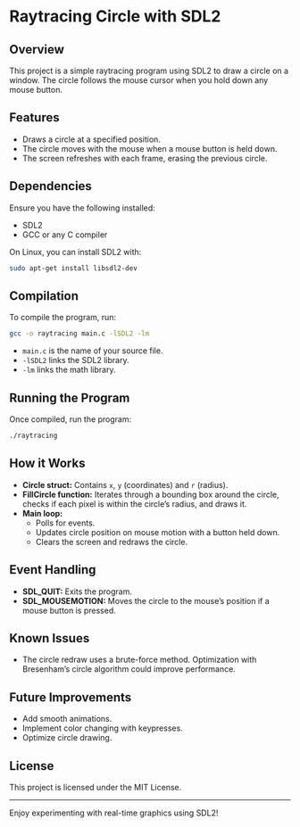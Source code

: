 
# Raytracing Circle with SDL2

## Overview
This project is a simple raytracing program using SDL2 to draw a circle on a window. The circle follows the mouse cursor when you hold down any mouse button.

## Features
- Draws a circle at a specified position.
- The circle moves with the mouse when a mouse button is held down.
- The screen refreshes with each frame, erasing the previous circle.

## Dependencies
Ensure you have the following installed:
- SDL2
- GCC or any C compiler

On Linux, you can install SDL2 with:
```bash
sudo apt-get install libsdl2-dev
```

## Compilation
To compile the program, run:
```bash
gcc -o raytracing main.c -lSDL2 -lm
```
- `main.c` is the name of your source file.
- `-lSDL2` links the SDL2 library.
- `-lm` links the math library.

## Running the Program
Once compiled, run the program:
```bash
./raytracing
```

## How it Works
- **Circle struct:** Contains `x`, `y` (coordinates) and `r` (radius).
- **FillCircle function:** Iterates through a bounding box around the circle, checks if each pixel is within the circle’s radius, and draws it.
- **Main loop:**
  - Polls for events.
  - Updates circle position on mouse motion with a button held down.
  - Clears the screen and redraws the circle.

## Event Handling
- **SDL_QUIT:** Exits the program.
- **SDL_MOUSEMOTION:** Moves the circle to the mouse’s position if a mouse button is pressed.

## Known Issues
- The circle redraw uses a brute-force method. Optimization with Bresenham’s circle algorithm could improve performance.

## Future Improvements
- Add smooth animations.
- Implement color changing with keypresses.
- Optimize circle drawing.

## License
This project is licensed under the MIT License.

---

Enjoy experimenting with real-time graphics using SDL2!

